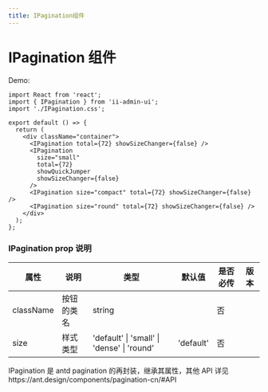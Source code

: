 ```yaml
---
title: IPagination组件
---
```


# IPagination 组件

Demo:

```tsx
import React from 'react';
import { IPagination } from 'ii-admin-ui';
import './IPagination.css';

export default () => {
  return (
    <div className="container">
      <IPagination total={72} showSizeChanger={false} />
      <IPagination
        size="small"
        total={72}
        showQuickJumper
        showSizeChanger={false}
      />
      <IPagination size="compact" total={72} showSizeChanger={false} />
      <IPagination size="round" total={72} showSizeChanger={false} />
    </div>
  );
};
```

<!-- <API src='../../src/components/IPagination'> -->

### IPagination prop 说明

| 属性      | 说明       | 类型                                       | 默认值    | 是否必传 | 版本 |
| --------- | ---------- | ------------------------------------------ | --------- | -------- | ---- |
| className | 按钮的类名 | string                                     |           | 否       |      |
| size      | 样式类型   | 'default' \| 'small' \| 'dense' \| 'round' | 'default' | 否       |

IPagination 是 antd pagination 的再封装，继承其属性，其他 API 详见https://ant.design/components/pagination-cn/#API
